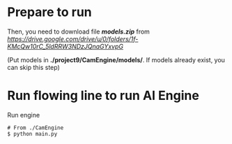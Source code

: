 # Prepare to run

Then, you need to download file ***models.zip*** from *https://drive.google.com/drive/u/0/folders/1f-KMcQw10rC_5ldRRW3NDzJQnaGYxvpG* 

(Put models in **./project9/CamEngine/models/**. If models  already exist, you can skip this step)
 
# Run flowing line to run AI Engine 
Run engine
```
# From ./CamEngine
$ python main.py
```